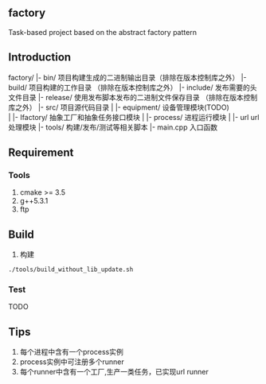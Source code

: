 ## factory
Task-based project based on the abstract factory pattern

## Introduction
factory/
  |- bin/               项目构建生成的二进制输出目录（排除在版本控制库之外）
  |- build/             项目构建的工作目录 （排除在版本控制库之外）
  |- include/           发布需要的头文件目录
  |- release/           使用发布脚本发布的二进制文件保存目录 （排除在版本控制库之外）
  |- src/               项目源代码目录
  |   |- equipment/ 		设备管理模块(TODO)       
  |   |- Ifactory/          抽象工厂和抽象任务接口模块
  |   |- process/           进程运行模块
  |   |- url              	url处理模块
  |- tools/             构建/发布/测试等相关脚本
  |- main.cpp			入口函数
  ## Requirement
  ### Tools
  1. cmake >= 3.5
  2. g++5.3.1
  3. ftp

  ## Build
  1. 构建

  ```./tools/build_without_lib_update.sh```

  ### Test
  TODO

## Tips
1. 每个进程中含有一个process实例
2. process实例中可注册多个runner
3. 每个runner中含有一个工厂,生产一类任务，已实现url runner




